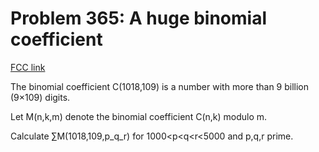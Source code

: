 # Problem 365: A huge binomial coefficient

[FCC link](https://www.freecodecamp.org/learn/coding-interview-prep/project-euler/problem-365-a-huge-binomial-coefficient)

The binomial coefficient C(1018,109) is a number with more than 9 billion
(9×109) digits.

Let M(n,k,m) denote the binomial coefficient C(n,k) modulo m.

Calculate ∑M(1018,109,p_q_r) for 1000<p<q<r<5000 and p,q,r prime.
